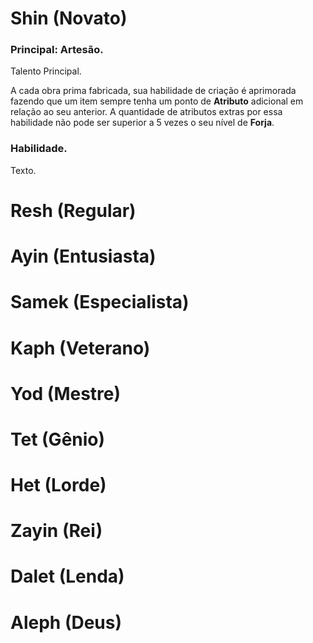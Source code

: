 # Shin (Novato)

### Principal: Artesão.

Talento Principal.

A cada obra prima fabricada, sua habilidade de criação é aprimorada fazendo que um item sempre tenha um ponto de **Atributo** adicional em relação ao seu anterior. A quantidade de atributos extras por essa habilidade não pode ser superior a 5 vezes o seu nível de **Forja**.

### Habilidade.

Texto.

# Resh (Regular)

# Ayin (Entusiasta)

# Samek (Especialista)

# Kaph (Veterano)

# Yod (Mestre)

# Tet (Gênio)

# Het (Lorde)

# Zayin (Rei)

# Dalet (Lenda)

# Aleph (Deus)
